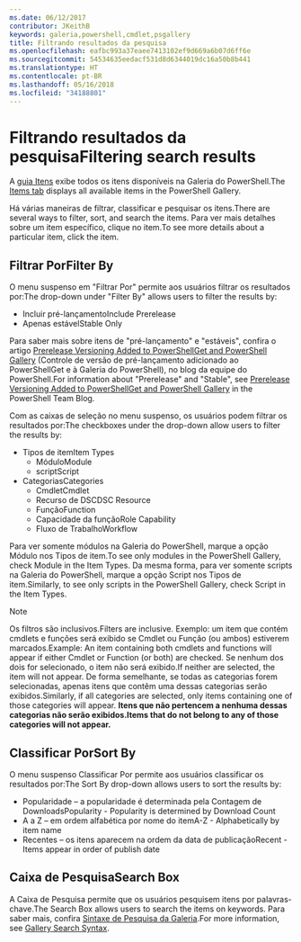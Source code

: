 ```yaml
---
ms.date: 06/12/2017
contributor: JKeithB
keywords: galeria,powershell,cmdlet,psgallery
title: Filtrando resultados da pesquisa
ms.openlocfilehash: eafbc993a37eaee7413102ef9d669a6b07d6ff6e
ms.sourcegitcommit: 54534635eedacf531d8d6344019dc16a50b8b441
ms.translationtype: HT
ms.contentlocale: pt-BR
ms.lasthandoff: 05/16/2018
ms.locfileid: "34188801"
---
```

# <a name="filtering-search-results"></a><span data-ttu-id="afcec-103">Filtrando resultados da pesquisa</span><span class="sxs-lookup"><span data-stu-id="afcec-103">Filtering search results</span></span>

<span data-ttu-id="afcec-104">A [guia Itens](https://www.powershellgallery.com/items) exibe todos os itens disponíveis na Galeria do PowerShell.</span><span class="sxs-lookup"><span data-stu-id="afcec-104">The [Items tab](https://www.powershellgallery.com/items) displays all available items in the PowerShell Gallery.</span></span>

<span data-ttu-id="afcec-105">Há várias maneiras de filtrar, classificar e pesquisar os itens.</span><span class="sxs-lookup"><span data-stu-id="afcec-105">There are several ways to filter, sort, and search the items.</span></span>
<span data-ttu-id="afcec-106">Para ver mais detalhes sobre um item específico, clique no item.</span><span class="sxs-lookup"><span data-stu-id="afcec-106">To see more details about a particular item, click the item.</span></span>

## <a name="filter-by"></a><span data-ttu-id="afcec-107">Filtrar Por</span><span class="sxs-lookup"><span data-stu-id="afcec-107">Filter By</span></span>

<span data-ttu-id="afcec-108">O menu suspenso em "Filtrar Por" permite aos usuários filtrar os resultados por:</span><span class="sxs-lookup"><span data-stu-id="afcec-108">The drop-down under "Filter By" allows users to filter the results by:</span></span>
- <span data-ttu-id="afcec-109">Incluir pré-lançamento</span><span class="sxs-lookup"><span data-stu-id="afcec-109">Include Prerelease</span></span>
- <span data-ttu-id="afcec-110">Apenas estável</span><span class="sxs-lookup"><span data-stu-id="afcec-110">Stable Only</span></span>

<span data-ttu-id="afcec-111">Para saber mais sobre itens de "pré-lançamento" e "estáveis", confira o artigo [Prerelease Versioning Added to PowerShellGet and PowerShell Gallery](https://blogs.msdn.microsoft.com/powershell/2017/12/05/prerelease-versioning-added-to-powershellget-and-powershell-gallery/) (Controle de versão de pré-lançamento adicionado ao PowerShellGet e à Galeria do PowerShell), no blog da equipe do PowerShell.</span><span class="sxs-lookup"><span data-stu-id="afcec-111">For information about "Prerelease" and "Stable", see [Prerelease Versioning Added to PowerShellGet and PowerShell Gallery](https://blogs.msdn.microsoft.com/powershell/2017/12/05/prerelease-versioning-added-to-powershellget-and-powershell-gallery/) in the PowerShell Team Blog.</span></span>

<span data-ttu-id="afcec-112">Com as caixas de seleção no menu suspenso, os usuários podem filtrar os resultados por:</span><span class="sxs-lookup"><span data-stu-id="afcec-112">The checkboxes under the drop-down allow users to filter the results by:</span></span>
- <span data-ttu-id="afcec-113">Tipos de item</span><span class="sxs-lookup"><span data-stu-id="afcec-113">Item Types</span></span>
  - <span data-ttu-id="afcec-114">Módulo</span><span class="sxs-lookup"><span data-stu-id="afcec-114">Module</span></span>
  - <span data-ttu-id="afcec-115">script</span><span class="sxs-lookup"><span data-stu-id="afcec-115">Script</span></span>
- <span data-ttu-id="afcec-116">Categorias</span><span class="sxs-lookup"><span data-stu-id="afcec-116">Categories</span></span>
  - <span data-ttu-id="afcec-117">Cmdlet</span><span class="sxs-lookup"><span data-stu-id="afcec-117">Cmdlet</span></span>
  - <span data-ttu-id="afcec-118">Recurso de DSC</span><span class="sxs-lookup"><span data-stu-id="afcec-118">DSC Resource</span></span>
  - <span data-ttu-id="afcec-119">Função</span><span class="sxs-lookup"><span data-stu-id="afcec-119">Function</span></span>
  - <span data-ttu-id="afcec-120">Capacidade da função</span><span class="sxs-lookup"><span data-stu-id="afcec-120">Role Capability</span></span>
  - <span data-ttu-id="afcec-121">Fluxo de Trabalho</span><span class="sxs-lookup"><span data-stu-id="afcec-121">Workflow</span></span>

<span data-ttu-id="afcec-122">Para ver somente módulos na Galeria do PowerShell, marque a opção Módulo nos Tipos de item.</span><span class="sxs-lookup"><span data-stu-id="afcec-122">To see only modules in the PowerShell Gallery, check Module in the Item Types.</span></span>
<span data-ttu-id="afcec-123">Da mesma forma, para ver somente scripts na Galeria do PowerShell, marque a opção Script nos Tipos de item.</span><span class="sxs-lookup"><span data-stu-id="afcec-123">Similarly, to see only scripts in the PowerShell Gallery, check Script in the Item Types.</span></span>

> [!NOTE]
> <span data-ttu-id="afcec-124">Os filtros são inclusivos.</span><span class="sxs-lookup"><span data-stu-id="afcec-124">Filters are inclusive.</span></span>
> <span data-ttu-id="afcec-125">Exemplo: um item que contém cmdlets e funções será exibido se Cmdlet ou Função (ou ambos) estiverem marcados.</span><span class="sxs-lookup"><span data-stu-id="afcec-125">Example: An item containing both cmdlets and functions will appear if either Cmdlet or Function (or both) are checked.</span></span>
> <span data-ttu-id="afcec-126">Se nenhum dos dois for selecionado, o item não será exibido.</span><span class="sxs-lookup"><span data-stu-id="afcec-126">If neither are selected, the item will not appear.</span></span>
> <span data-ttu-id="afcec-127">De forma semelhante, se todas as categorias forem selecionadas, apenas itens que contêm uma dessas categorias serão exibidos.</span><span class="sxs-lookup"><span data-stu-id="afcec-127">Similarly, if all categories are selected, only items containing one of those categories will appear.</span></span>
> <span data-ttu-id="afcec-128">**Itens que não pertencem a nenhuma dessas categorias não serão exibidos.**</span><span class="sxs-lookup"><span data-stu-id="afcec-128">**Items that do not belong to any of those categories will not appear.**</span></span>

## <a name="sort-by"></a><span data-ttu-id="afcec-129">Classificar Por</span><span class="sxs-lookup"><span data-stu-id="afcec-129">Sort By</span></span>

<span data-ttu-id="afcec-130">O menu suspenso Classificar Por permite aos usuários classificar os resultados por:</span><span class="sxs-lookup"><span data-stu-id="afcec-130">The Sort By drop-down allows users to sort the results by:</span></span>
- <span data-ttu-id="afcec-131">Popularidade – a popularidade é determinada pela Contagem de Downloads</span><span class="sxs-lookup"><span data-stu-id="afcec-131">Popularity - Popularity is determined by Download Count</span></span>
- <span data-ttu-id="afcec-132">A a Z – em ordem alfabética por nome do item</span><span class="sxs-lookup"><span data-stu-id="afcec-132">A-Z - Alphabetically by item name</span></span>
- <span data-ttu-id="afcec-133">Recentes – os itens aparecem na ordem da data de publicação</span><span class="sxs-lookup"><span data-stu-id="afcec-133">Recent - Items appear in order of publish date</span></span>

## <a name="search-box"></a><span data-ttu-id="afcec-134">Caixa de Pesquisa</span><span class="sxs-lookup"><span data-stu-id="afcec-134">Search Box</span></span>

<span data-ttu-id="afcec-135">A Caixa de Pesquisa permite que os usuários pesquisem itens por palavras-chave.</span><span class="sxs-lookup"><span data-stu-id="afcec-135">The Search Box allows users to search the items on keywords.</span></span>
<span data-ttu-id="afcec-136">Para saber mais, confira [Sintaxe de Pesquisa da Galeria](search-syntax.md).</span><span class="sxs-lookup"><span data-stu-id="afcec-136">For more information, see [Gallery Search Syntax](search-syntax.md).</span></span>